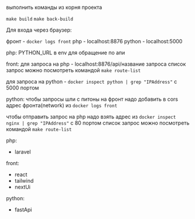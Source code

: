 выполнить команды из корня проекта

``make build``
``make back-build``

Для входа через браузер:

фронт - ``docker logs front``
php - localhost:8876
python - localhost:5000

php:
PYTHON_URL в env для обращение по апи

front:
для запроса на php - localhost:8876/api/название запроса
список запрос можно посмотреть командой ``make route-list``

для запроса на python - ``docker inspect python | grep "IPAddress"`` c 5000 портом

python:
чтобы запросы шли с питоны на фронт надо добавить в cors адрес фронта(network) из ``docker logs front``

чтобы отправить запрос на php надо взять адрес из ``docker inspect nginx | grep "IPAddress"`` с 80 портом
список запрос можно посмотреть командой ``make route-list``

php:
- laravel

front:
- react
- tailwind
- nextUi

python:
- fastApi
